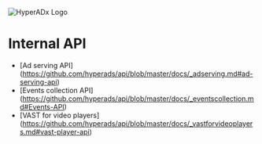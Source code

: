 ![HyperADx Logo](http://d2n7xvwjxl8766.cloudfront.net/assets/site/logo-e04518160888e1f8b3795f0ce01e1909.png)

# Internal API

* [Ad serving API] (https://github.com/hyperads/api/blob/master/docs/_adserving.md#ad-serving-api)
* [Events collection API] (https://github.com/hyperads/api/blob/master/docs/_eventscollection.md#Events-API)
* [VAST for video players] (https://github.com/hyperads/api/blob/master/docs/_vastforvideoplayers.md#vast-player-api)